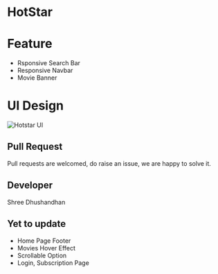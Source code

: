 # HotStar

# Feature

- Rsponsive Search Bar
- Responsive Navbar
- Movie Banner

# UI Design

![Hotstar UI](https://dhushandhansd.github.io/hotstar.github.io/hotstar-design.png)

## Pull Request
Pull requests are welcomed, do raise an issue, we are happy to solve it.

## Developer

Shree Dhushandhan


## Yet to update
 - Home Page Footer
 - Movies Hover Effect
 - Scrollable Option
 - Login, Subscription Page